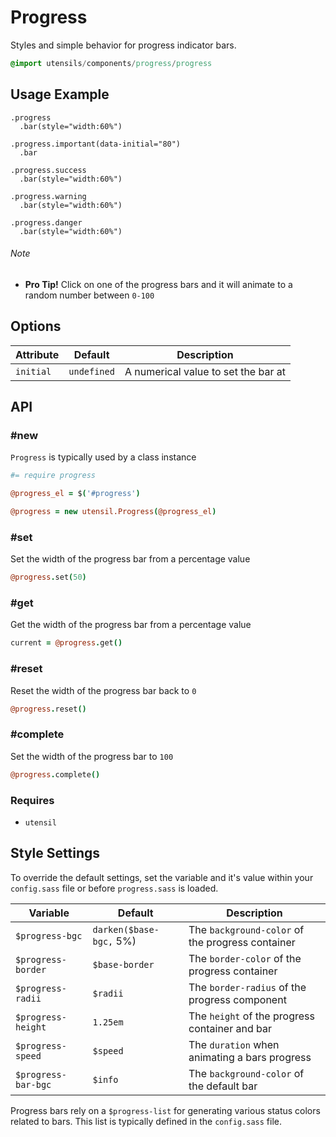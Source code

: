 
# Progress
Styles and simple behavior for progress indicator bars.

```sass
@import utensils/components/progress/progress
```


## Usage Example

<!--~ markup/progress.html.haml -->
```haml
.progress
  .bar(style="width:60%")

.progress.important(data-initial="80")
  .bar

.progress.success
  .bar(style="width:60%")

.progress.warning
  .bar(style="width:60%")

.progress.danger
  .bar(style="width:60%")
```
<!-- end -->


###### Note
- **Pro Tip!** Click on one of the progress bars and it will animate to
  a random number between `0-100`


## Options

Attribute        | Default     | Description
---------------- | ----------- | -------------------------------------------
`initial`        | `undefined` | A numerical value to set the bar at


## API

### #new
`Progress` is typically used by a class instance

```coffee
#= require progress

@progress_el = $('#progress')

@progress = new utensil.Progress(@progress_el)
```

### #set
Set the width of the progress bar from a percentage value

```coffee
@progress.set(50)
```

### #get
Get the width of the progress bar from a percentage value

```coffee
current = @progress.get()
```

### #reset
Reset the width of the progress bar back to `0`

```coffee
@progress.reset()
```

### #complete
Set the width of the progress bar to `100`

```coffee
@progress.complete()
```

### Requires
- `utensil`


## Style Settings
To override the default settings, set the variable and it's value
within your `config.sass` file or before `progress.sass` is loaded.

Variable            | Default                 | Description
------------------- | ----------------------- | -------------------------------------------
`$progress-bgc`     | `darken($base-bgc,` 5%) | The `background-color` of the progress container
`$progress-border`  | `$base-border`          | The `border-color` of the progress container
`$progress-radii`   | `$radii`                | The `border-radius` of the progress component
`$progress-height`  | `1.25em`                | The `height` of the progress container and bar
`$progress-speed`   | `$speed`                | The `duration` when animating a bars progress
`$progress-bar-bgc` | `$info`                 | The `background-color` of the default bar

Progress bars rely on a `$progress-list` for generating various status
colors related to bars. This list is typically defined in the
`config.sass` file.

